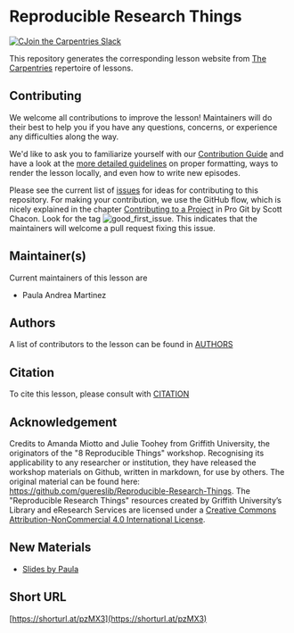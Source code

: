 # Reproducible Research Things

[![CJoin the Carpentries Slack](https://img.shields.io/badge/Create_Slack_Account-The_Carpentries-071159.svg)](https://swc-slack-invite.herokuapp.com/)

This repository generates the corresponding lesson website from [The Carpentries](https://carpentries.org/) repertoire of lessons. 

## Contributing

We welcome all contributions to improve the lesson! Maintainers will do their best to help you if you have any
questions, concerns, or experience any difficulties along the way.

We'd like to ask you to familiarize yourself with our [Contribution Guide](CONTRIBUTING.md) and have a look at
the [more detailed guidelines][lesson-example] on proper formatting, ways to render the lesson locally, and even
how to write new episodes.

Please see the current list of [issues](https://github.com/orchid00/ReproducibleResearchThings/issues) for ideas for contributing to this
repository. For making your contribution, we use the GitHub flow, which is
nicely explained in the chapter [Contributing to a Project](http://git-scm.com/book/en/v2/GitHub-Contributing-to-a-Project) in Pro Git
by Scott Chacon.
Look for the tag ![good_first_issue](https://img.shields.io/badge/-good%20first%20issue-gold.svg). This indicates that the maintainers will welcome a pull request fixing this issue.  


## Maintainer(s)

Current maintainers of this lesson are 

* Paula Andrea Martinez

## Authors

A list of contributors to the lesson can be found in [AUTHORS](AUTHORS)

## Citation

To cite this lesson, please consult with [CITATION](CITATION)

## Acknowledgement
Credits to Amanda Miotto and Julie Toohey from Griffith University, the originators of the "8 Reproducible Things" workshop. 
Recognising its applicability to any researcher or institution, they have released the workshop materials on Github, 
written in markdown, for use by others. The original material can be found here: https://github.com/guereslib/Reproducible-Research-Things. The "Reproducible Research Things" resources created by Griffith University’s Library and eResearch Services are licensed under a [Creative Commons Attribution-NonCommercial 4.0 International License](https://github.com/guereslib/Reproducible-Research-Things/blob/master/copyright.md).

## New Materials

* [Slides by Paula](https://gitpitch.com/orchid00/ReproducibleResearchThings/gh-pages#/1)

## Short URL
[https://shorturl.at/pzMX3](https://shorturl.at/pzMX3)

[lesson-example]: https://carpentries.github.io/lesson-example
